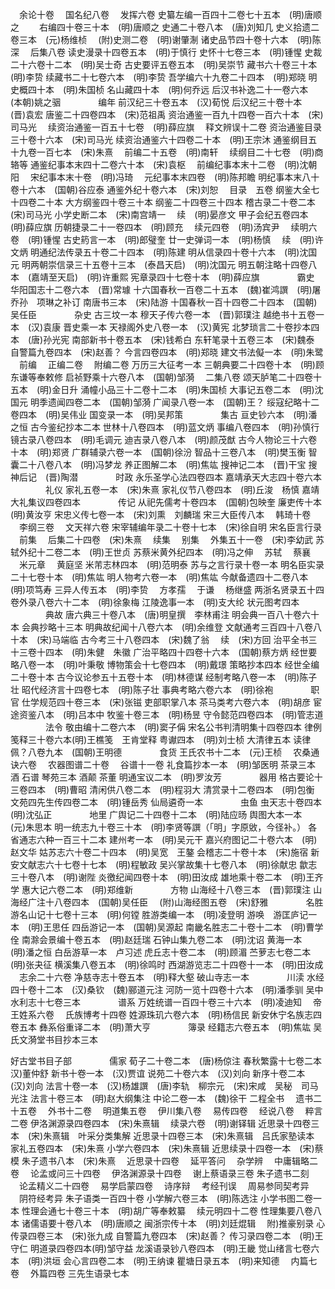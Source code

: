 <!-- { "loadSidebar": true } -->
　余论十卷
　国名纪八卷
　发挥六卷
史纂左编一百四十二卷七十五本　(明)唐顺之
　　右编四十卷三十本　(明)唐顺之
史通二十卷八本　(唐)刘知几
史义拾遗二卷三本　(元)杨维桢
　(附)史测二卷　(明)谢肇淛
诸史品节四十卷十六本　(明)陈深
　后集八卷
读史漫录十四卷五本　(明)于慎行
史怀十七卷三本　(明)锺惺
史裁二十六卷十二本　(明)吴士奇
古史要评五卷五本　(明)吴崇节
藏书六十卷三十本　(明)李贽
续藏书二十七卷六本　(明)李贽
吾学编六十九卷二十四本　(明)郑晓
明史概四十本　(明)朱国桢
名山藏四十本　(明)何乔远
后汉书补逸二十一卷六本　(本朝)姚之骃
　　　　编年
前汉纪三十卷五本　(汉)荀悦
后汉纪三十卷十本　(晋)袁宏
唐鉴二十四卷四本　(宋)范祖禹
资治通鉴一百九十四卷一百六十本　(宋)司马光
　续资治通鉴一百五十七卷　(明)薛应旗
　释文辨误十二卷
资治通鉴目录三十卷十六本　(宋)司马光
续资治通鉴六十四卷二十本　(明)王宗沐
通鉴纲目五十九卷一百七本　(宋)朱熹
　前编二十五卷　(明)南轩
　续纲目二十七卷　(明)商辂等
通鉴纪事本末四十二卷六十本　(宋)袁枢
　前编纪事本末十二卷　(明)沈朝阳
　宋纪事本末十卷　(明)冯琦
　元纪事本末四卷　(明)陈邦瞻
明纪事本末八十卷十六本　(国朝)谷应泰
通鉴外纪十卷六本　(宋)刘恕
　目录　五卷
纲鉴大全七十四卷二十本
大方纲鉴四十卷三十本
纲鉴二十四卷三十四本
稽古录二十卷二本　(宋)司马光
小学史断二本　(宋)南宫靖一
　续　(明)晏彦文
甲子会纪五卷四本　(明)薛应旗
历朝捷录二十一卷四本　(明)顾充
　续元四卷　(明)汤宾尹
　续明六卷　(明)锺惺
古史箹言一本　(明)郎璧奎
廿一史弹词一本　(明)杨慎
　续　(明)许文炳
明通纪法传录五十卷二十四本　(明)陈建
明从信录四十卷十六本　(明)沈国元
明两朝崇信录三十五卷十三本　(泰昌天启)　(明)沈国元
明五朝注略十四卷八本　(嘉靖至天启)　(明)许重熙
宪章录四十七卷十本　(明)薛应旗
　　　　霸史
华阳国志十二卷六本　(晋)常璩
十六国春秋一百卷二十五本　(魏)崔鸿譔　(明)屠乔孙　项琳之补订
南唐书三本　(宋)陆游
十国春秋一百十四卷二十四本　(国朝)吴任臣
　　　　杂史
古三坟一本
穆天子传六卷一本　(晋)郭璞注
越绝书十五卷一本　(汉)袁康
晋史乘一本
天禄阁外史八卷一本　(汉)黄宪
北梦琐言二十卷抄本四本　(唐)孙光宪
南部新书十卷五本　(宋)钱希白
东轩笔录十五卷三本　(宋)魏泰
自警篇九卷四本　(宋)赵善？
今言四卷四本　(明)郑晓
建文书法儗一本　(明)朱鹭
　前编
　正编二卷
　附编二卷
万历三大征考一本
三朝典要二十四卷十本　(明)顾东谦等奉敕修
启祯野乘十六卷八本　(国朝)邹漪
　二集八卷
颂天胪笔二十四卷十五本　(明)金日升
涌幢小品三十二卷十二本　(明)朱国桢
大事记五卷二本　(明)沈国元
明季遗闻四卷二本　(国朝)邹漪
广闻录八卷一本　(国朝)王？
绥寇纪略十二卷四本　(明)吴伟业
国变录一本　(明)吴邦策
　　　　集古
亘史钞六本　(明)潘之恒
古今鉴纪抄本二本
世林十八卷四本　(明)蓝文炳
事编八卷四本　(明)孙慎行
镜古录八卷四本　(明)毛调元
迪吉录八卷八本　(明)颜茂猷
古今人物论三十六卷十本　(明)郑贤
广群辅录六卷一本　(国朝)徐汾
智品十三卷八本　(明)樊玉衡
智囊二十八卷八本　(明)冯梦龙
养正图解二本　(明)焦竑
搜神记二本　(晋)干宝
搜神后记　(晋)陶潜
　　　　时政
永乐圣学心法四卷四本
嘉靖承天大志四十卷六本
　　　　礼仪
家礼五卷一本　(宋)朱熹
家礼仪节八卷四本　(明)丘浚　杨慎
嘉靖大礼集议四卷四本
　　　　传记
从祀先儒考十卷四本　(国朝)包映奎
廉吏传十本　(明)黄汝亨
宋忠义传七卷一本　(宋)刘熏　刘麟瑞
宋三大臣传八本
　韩琦十卷
　李纲三卷
　文天祥六卷
宋宰辅编年录二十卷十七本　(宋)徐自明
宋名臣言行录
　前集
　后集二十四卷　(宋)朱熹
　续集
　别集
　外集五十一卷　(宋)李幼武
苏轼外纪十二卷二本　(明)王世贞
苏蔡米黄外纪四本　(明)冯之伸
　苏轼
　蔡襄
　米元章
　黄庭坚
米芾志林四本　(明)范明泰
苏与之言行录十卷一本
明名臣实录二十七卷十本　(明)焦竑
明人物考六卷一本　(明)焦竑
今献备遗四十二卷八本　(明)项笃寿
三异人传五本　(明)李贽
　方孝孺
　于谦
　杨继盛
两浙名贤录五十四卷外录八卷六十二本　(明)徐象梅
江陵逸事一本　(明)支大纶
状元图考四本
　　　　典故
唐六典三十卷八本　(唐)明皇撰　李林甫注
明会典一百八十卷六十本
会典抄略十三本
明典故纪闻十八卷六本　(明)余维登
文献通考三百四十八卷八十本　(宋)马端临
古今考三十八卷四本　(宋)魏了翁
　续　(宋)方回
治平全书三十三卷十四本　(明)朱健　朱徽
广治平略四十四卷十六本　(国朝)蔡方炳
经世要略八卷一本　(明)叶秉敬
博物策会十七卷四本　(明)戴璟
策略抄本四本
经世全编二十卷十本
古今议论参五十五卷十本　(明)林德谋
经制考略八卷一本　(明)陈子壮
昭代经济言十四卷七本　(明)陈子壮
事典考略六卷六本　(明)徐袍
　　　　职官
仕学规范四十卷三本　(宋)张镃
吏部职掌八本
茶马类考六卷六本　(明)胡彦
宦途资鉴八本　(明)吕本中
牧鉴十卷三本　(明)杨昱
守令懿范四卷四本　(明)管志道
　　　　法令
敬由编十二卷六本　(明)窦子偁
宋名公书判清明集十四卷四本
律例笺释三十卷六本(明)王樵笺　王肯堂释
粤谳四本　(明)刘士桢
大清律五本
读律佩？八卷九本　(国朝)王明德
　　　　食货
王氏农书十二本　(元)王桢
　农桑通诀六卷
　农器图谱二十卷
　谷谱十一卷
礼食篇抄本一本　(明)邹医明
茶录三本
酒
石谱
琴苑三本
酒颠
茶董
明通宝议二本　(明)罗汝芳
　　　　器用
格古要论十三卷四本　(明)曹昭
清闲供八卷二本　(明)程羽大
清赏录十二卷四本　(明)包衡
文苑四先生传四卷二本　(明)锺岳秀
仙局遴奇一本
　　　　虫鱼
虫天志十卷四本　(明)沈弘正
　　　　地里
广舆记二十四卷十二本　(明)陆应旸
舆图大本一本　(元)朱思本
明一统志九十卷三十本　(明)李贤等譔（「明」字原敓，今径补。）
各省通志六种一百三十二本
建州考一本　(明)吴元干
嘉兴府图记二十卷六本　(明)赵文华
姑苏志六十卷二十四本　(明)吴宽　王鏊
会稽志二十卷十本　(宋)施宿
新安文献志六十七卷十七本　(明)程敏政
吴兴掌故集十七卷八本　(明)徐献忠
歙志三十卷八本　(明)谢陛
炎徼纪闻四卷十本　(明)田汝成
雄地乘十卷二本　(明)王齐学
惠大记六卷二本　(明)郑维新
　　　　方物
山海经十八卷三本　(晋)郭璞注
山海经广注十八卷四本　(国朝)吴任臣
　(附)山海经图五卷　(宋)舒雅
　　　　名胜
游名山记十七卷十三本　(明)何镗
胜游类编一本　(明)凌登明
游唤　游匡庐记一本　(明)王思任
四岳游记一本　(国朝)吴源起
南畿名胜志二十卷十二本　(明)曹学佺
南滁会景编十卷五本　(明)赵廷瑞
石钟山集九卷二本　(明)沈诏
黄海一本　(明)潘之恒
白岳游草一本　卢习述
虎丘志十卷二本　(明)顾湄
苎萝志七卷二本　(明)张夬征
横溪集八卷五本　(明)徐鸣时
西湖游览志二十四卷十一本　(明)田汝成
　志余二十六卷
净慈寺志十卷五本　(明)释大壑
破山寺志一本
　　　　川渎
水经四十卷十二本　(汉)桑钦　(魏)郦道元注
河防一览十四卷十六本　(明)潘季驯
吴中水利志十七卷三本
　　　　谱系
万姓统谱一百四十卷三十六本　(明)凌迪知
　帝王姓系六卷
　氏族博考十四卷
姓源珠玑六卷六本　(明)杨信民
新安休宁名族志四卷五本
彝系俗重译二本　(明)萧大亨
　　　　簿录
经籍志六卷五本　(明)焦竑
吴氏文漪堂书目抄本三本



好古堂书目子部
　　　　儒家
荀子二十卷二本　(唐)杨倞注
春秋繁露十七卷二本　汉)董仲舒
新书十卷一本　(汉)贾谊
说苑二十卷六本　(汉)刘向
新序十卷二本　(汉)刘向
法言十卷一本　(汉)杨雄譔　(唐)李轨　柳宗元　(宋)宋咸　吴秘　司马光注
法言十卷三本　(明)赵大纲集注
中论二卷一本　(魏)徐干
二程全书
　遗书二十五卷
　外书十二卷
　明道集五卷
　伊川集八卷
　易传四卷
　经说八卷
　粹言二卷
伊洛渊源录四卷四本　(宋)朱熹辑
　续录六卷　(明)谢铎辑
近思录十四卷三本　(宋)朱熹辑　叶采分类集解
近思录十四卷三本　(宋)朱熹辑　吕氏家塾读本
家礼五卷四本　(宋)朱熹
小学六卷四本　(宋)朱熹辑
近思续录十四卷一本　(宋)蔡模
朱子遗书八本　(宋)朱熹
　近思录十四卷
　延平答问
　杂学辨
　中庸辑略二卷
　论孟或问三十四卷
　伊洛渊源录十四卷
　谢上蔡语录三卷
朱子遗书二刻
　论孟精义二十四卷
　易学启蒙四卷
　诗序辩
　考经刊误
　周易参同契考异
　阴符经考异
朱子语类一百四十卷
小学解六卷三本　(明)陈选注
小学书图二卷一本
性理会通七十卷三十本　(明)胡广等奉敕纂
　续元明四十二卷
性理集要八卷八本
诸儒语要十卷八本　(明)唐顺之
闽浙宗传十本　(明)刘廷焜辑
　附)推豪别录
心传录四卷三本　(宋)张九成
自警篇九卷四本　(宋)赵善？
传习录四卷二本　(明)王守仁
明道录四卷四本(明)邹守益
龙溪语录钞八卷四本　(明)王畿
觉山绪言七卷六本　(明)洪垣
会心言四卷二本　(明)王纳谏
瞿塘日录五本　(明)来知德
　内篇七卷
　外篇四卷
三先生语录七本
